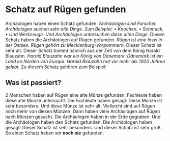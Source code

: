 # Schatz auf Rügen gefunden

Archäologen haben einen Schatz gefunden. 
*Archäologen sind Forscher.* 
*Archäologen suchen sehr alte Dinge.* *Zum Beispiel:* *• Knochen.* *• Schmuck.* *• Und Werkzeuge.* 
*Und Archäologen untersuchen diese alten Dinge.* Diesen Schatz haben die Archäologen auf Rügen gefunden. 
*Rügen ist eine Insel in der Ostsee.* 
*Rügen gehört zu Mecklenburg-Vorpommern.* Dieser Schatz ist sehr alt. Dieser Schatz kommt nämlich aus der Zeit von dem König Harald Blauzahn. 
*Harald Blauzahn war ein König von Dänemark.* 
*Dänemark ist ein Land im Norden von Europa.* 
*Harald Blauzahn hat vor mehr als 1000 Jahren gelebt.* Zu diesem Schatz gehören zum Beispiel: 

## Was ist passiert?
2 Menschen haben auf Rügen eine alte Münze gefunden. Fachleute haben diese alte Münze untersucht. Die Fachleute haben gesagt: Diese Münze ist sehr besonders. Und diese Münze ist sehr alt. Vielleicht sind auf Rügen noch mehr von diesen Münzen. Dann haben viele Archäologen auf Rügen nach Münzen gesucht. Die Archäologen haben in der Erde gegraben. Und die Archäologen haben den Schatz gefunden. Die Archäologen haben gesagt: Dieser Schatz ist sehr besonders. Und dieser Schatz ist sehr groß. So einen Schatz haben wir **noch nie** gefunden. 
